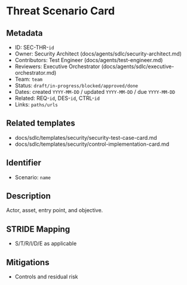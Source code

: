 # Threat Scenario Card

## Metadata

- ID: SEC-THR-`id`
- Owner: Security Architect (docs/agents/sdlc/security-architect.md)
- Contributors: Test Engineer (docs/agents/test-engineer.md)
- Reviewers: Executive Orchestrator (docs/agents/sdlc/executive-orchestrator.md)
- Team: `team`
- Status: `draft/in-progress/blocked/approved/done`
- Dates: created `YYYY-MM-DD` / updated `YYYY-MM-DD` / due `YYYY-MM-DD`
- Related: REQ-`id`, DES-`id`, CTRL-`id`
- Links: `paths/urls`

## Related templates

- docs/sdlc/templates/security/security-test-case-card.md
- docs/sdlc/templates/security/control-implementation-card.md

## Identifier

- Scenario: `name`

## Description

Actor, asset, entry point, and objective.

## STRIDE Mapping

- S/T/R/I/D/E as applicable

## Mitigations

- Controls and residual risk
